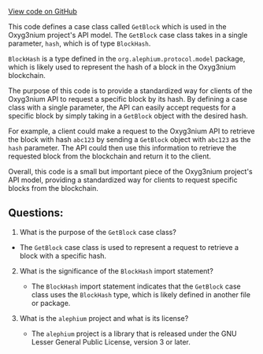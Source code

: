 [View code on GitHub](https://github.com/alephium/alephium/api/src/main/scala/org/alephium/api/model/GetBlock.scala)

This code defines a case class called `GetBlock` which is used in the Oxyg3nium project's API model. The `GetBlock` case class takes in a single parameter, `hash`, which is of type `BlockHash`. 

`BlockHash` is a type defined in the `org.alephium.protocol.model` package, which is likely used to represent the hash of a block in the Oxyg3nium blockchain. 

The purpose of this code is to provide a standardized way for clients of the Oxyg3nium API to request a specific block by its hash. By defining a case class with a single parameter, the API can easily accept requests for a specific block by simply taking in a `GetBlock` object with the desired hash. 

For example, a client could make a request to the Oxyg3nium API to retrieve the block with hash `abc123` by sending a `GetBlock` object with `abc123` as the `hash` parameter. The API could then use this information to retrieve the requested block from the blockchain and return it to the client. 

Overall, this code is a small but important piece of the Oxyg3nium project's API model, providing a standardized way for clients to request specific blocks from the blockchain.
## Questions: 
 1. What is the purpose of the `GetBlock` case class?
   - The `GetBlock` case class is used to represent a request to retrieve a block with a specific hash.

2. What is the significance of the `BlockHash` import statement?
   - The `BlockHash` import statement indicates that the `GetBlock` case class uses the `BlockHash` type, which is likely defined in another file or package.

3. What is the `alephium` project and what is its license?
   - The `alephium` project is a library that is released under the GNU Lesser General Public License, version 3 or later.